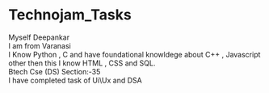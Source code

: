 # Technojam_Tasks
Myself Deepankar <br>
I am from Varanasi <br>
I Know Python , C and have foundational knowldege about C++ , Javascript other then this I know HTML , CSS and SQL.<br>
Btech Cse (DS) Section:-35 <br>
I have completed task of Ui\Ux and DSA
